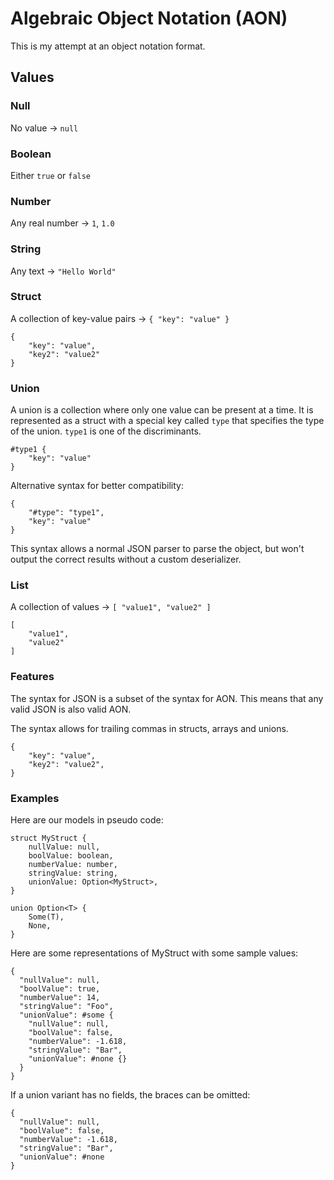 # Algebraic Object Notation (AON)

This is my attempt at an object notation format.

## Values

### Null

No value -> `null`


### Boolean

Either `true` or `false`


### Number

Any real number -> `1`, `1.0`

### String

Any text -> `"Hello World"`

### Struct

A collection of key-value pairs -> `{ "key": "value" }`
```
{
    "key": "value",
    "key2": "value2"
}
```

### Union

A union is a collection where only one value can be present at a time. It is represented as a struct with a special key called `type` that specifies the type of the union.
`type1` is one of the discriminants.
```
#type1 {
    "key": "value"
}
```

Alternative syntax for better compatibility:
```
{
    "#type": "type1",
    "key": "value"
}
```
This syntax allows a normal JSON parser to parse the object, but won't output the correct results without a custom deserializer.

### List

A collection of values -> `[ "value1", "value2" ]`
```
[
    "value1",
    "value2"
]
```

### Features

The syntax for JSON is a subset of the syntax for AON. This means that any valid JSON is also valid AON.

The syntax allows for trailing commas in structs, arrays and unions.
```
{
    "key": "value",
    "key2": "value2",
}
```

### Examples

Here are our models in pseudo code:
```
struct MyStruct {
    nullValue: null,
    boolValue: boolean,
    numberValue: number,
    stringValue: string,
    unionValue: Option<MyStruct>,
}

union Option<T> {
    Some(T),
    None,
}
```

Here are some representations of MyStruct with some sample values:

```aon
{
  "nullValue": null,
  "boolValue": true,
  "numberValue": 14,
  "stringValue": "Foo",
  "unionValue": #some {
    "nullValue": null,
    "boolValue": false,
    "numberValue": -1.618,
    "stringValue": "Bar",
    "unionValue": #none {}
  }
}
```

If a union variant has no fields, the braces can be omitted:
```aon
{
  "nullValue": null,
  "boolValue": false,
  "numberValue": -1.618,
  "stringValue": "Bar",
  "unionValue": #none
}
```
